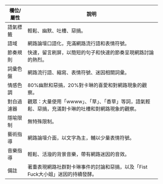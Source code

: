 | 欄位/屬性 | 說明 |
|---|---|
| 語氣標籤 | 輕鬆、幽默、吐槽、惡搞。 |
| 語域 | 網路論壇口語化，充滿網路流行語和表情符號。 |
| 節奏規則 | 快速，留言刷屏，以簡短的句子和快速的節奏呈現網路討論的熱烈。 |
| 詞彙色盤 | 網路流行語、縮寫、表情符號、迷因相關詞彙。 |
| 情感色調 | 80%幽默和惡搞，20%對卡琳的喜愛和對網路現象的觀察。 |
| 對白過濾器 | 觀眾：大量使用「wwww」、「草」、「香草」等詞，語氣輕鬆、惡搞，充滿對卡琳的吐槽和對網路現象的觀察。 |
| 隱喻限制 | 無特殊限制。 |
| 藝術指導 | 網路論壇介面，以文字為主，輔以少量表情符號。 |
| 音樂指導 | 輕鬆、活潑的背景音樂，帶有網路迷因的音效。 |
| 備註 | 著重表現網路社群對卡琳事件的討論和惡搞，以及「Fist Fuck大小姐」迷因的持續發酵。 |
